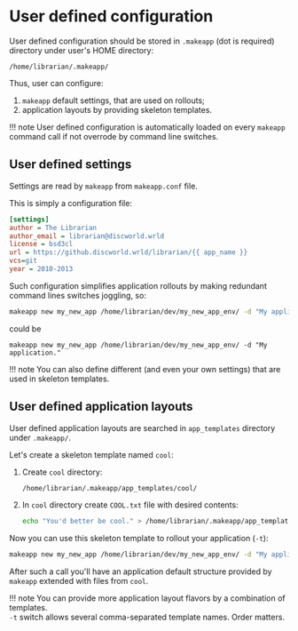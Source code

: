 # User defined configuration

User defined configuration should be stored in `.makeapp` (dot is required) directory under user's HOME directory:

    /home/librarian/.makeapp/


Thus, user can configure:

1. `makeapp` default settings, that are used on rollouts;
2. application layouts by providing skeleton templates.


!!! note
    User defined configuration is automatically loaded on every `makeapp` command call if not overrode
    by command line switches.



## User defined settings

Settings are read by `makeapp` from `makeapp.conf` file.

This is simply a configuration file:

```ini title="makeapp.conf"
[settings]
author = The Librarian
author_email = librarian@discworld.wrld
license = bsd3cl
url = https://github.discworld.wrld/librarian/{{ app_name }}
vcs=git
year = 2010-2013
```

Such configuration simplifies application rollouts by making redundant command lines switches joggling, so:

```bash
makeapp new my_new_app /home/librarian/dev/my_new_app_env/ -d "My application." --author "The Librarian" --year "2010-2013"
```

could be
```
makeapp new my_new_app /home/librarian/dev/my_new_app_env/ -d "My application."
```

!!! note
    You can also define different (and even your own settings) that are used in skeleton templates.


## User defined application layouts

User defined application layouts are searched in `app_templates` directory under `.makeapp/`.

Let's create a skeleton template named `cool`:

1. Create `cool` directory:

    ```bash
    /home/librarian/.makeapp/app_templates/cool/
    ```

2. In `cool` directory create `COOL.txt` file with desired contents:

    ```bash
    echo "You'd better be cool." > /home/librarian/.makeapp/app_templates/cool/COOL.txt
    ```

Now you can use this skeleton template to rollout your application (`-t`):

```bash
makeapp new my_new_app /home/librarian/dev/my_new_app_env/ -d "My application." -t cool
```

After such a call you'll have an application default structure provided by `makeapp` extended with files
from `cool`.

!!! note
    You can provide more application layout flavors by a combination of templates.  
    `-t` switch allows several comma-separated template names. Order matters.
